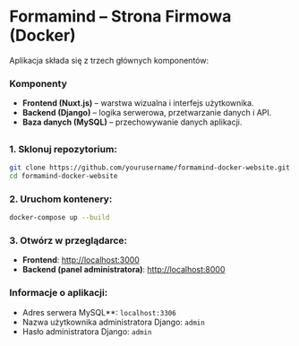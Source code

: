 # Formamind – Strona Firmowa (Docker)

Aplikacja składa się z trzech głównych komponentów:

### Komponenty
- **Frontend (Nuxt.js)** – warstwa wizualna i interfejs użytkownika.
- **Backend (Django)** – logika serwerowa, przetwarzanie danych i API.
- **Baza danych (MySQL)** – przechowywanie danych aplikacji.

##

### 1. Sklonuj repozytorium:
```bash
git clone https://github.com/yourusername/formamind-docker-website.git
cd formamind-docker-website
```

### 2. Uruchom kontenery:
```bash
docker-compose up --build
```

### 3. Otwórz w przeglądarce:
- **Frontend**: [http://localhost:3000](http://localhost:3000)
- **Backend (panel administratora)**: [http://localhost:8000](http://localhost:8000)

### Informacje o aplikacji:
- Adres serwera MySQL**: `localhost:3306`
- Nazwa użytkownika administratora Django: `admin`
- Hasło administratora Django: `admin`


